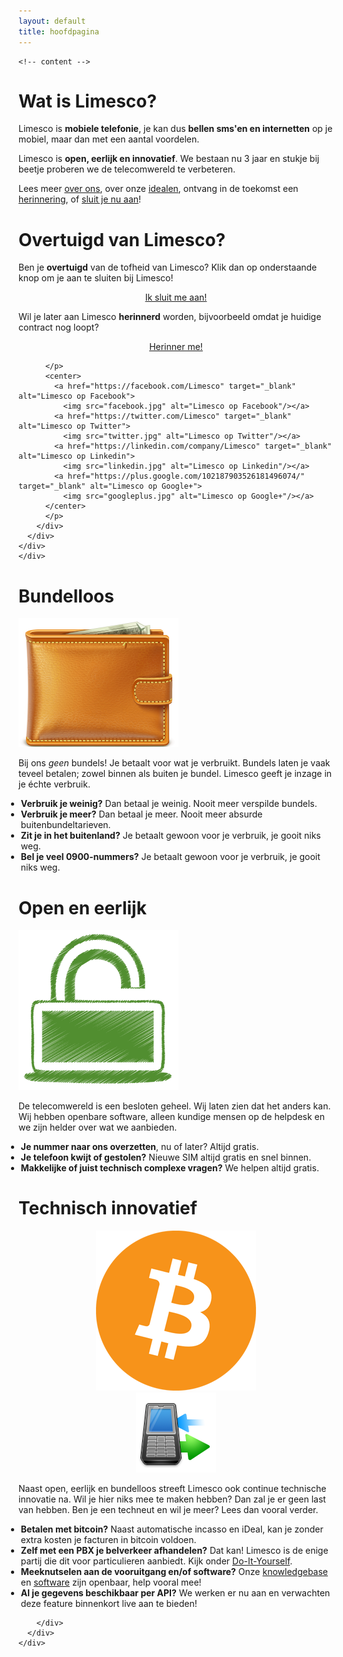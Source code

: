 ```yaml
---
layout: default
title: hoofdpagina
---
```

    <!-- content -->
<div class="container">
<div class="container-fluid">
  <!-- row1 -->
  <div class="row">
    <div class="col-xs-12 col-sm-8 col-md-8">
      <div class="panel panel-primary">
        <div class="panel-heading">
          <h1>Wat is Limesco?</h1>
        </div>
        <div class="panel-body">
          <p>Limesco is <strong>mobiele telefonie</strong>, je kan dus <strong>bellen sms'en en internetten</strong> op je mobiel, maar dan met een aantal voordelen.</p>
		  <p>Limesco is <strong>open, eerlijk en innovatief</strong>. We bestaan nu 3 jaar en stukje bij beetje proberen we de telecomwereld te verbeteren.</p>
		  <p>Lees meer <a href="over/wie-zijn-wij.html">over ons</a>, over onze <a href="over/idealen.html">idealen</a>, ontvang in de toekomst een <a href="https://inschrijven.limesco.nl/herinnering.php">herinnering</a>, of <a href="https://inschrijven.limesco.nl/">sluit je nu aan</a>!</p>
      </div>
    </div>
    </div>
    <div class="col-sm-4 col-md-4 pull-right">
      <div class="panel panel-success fill">
        <div class="panel-heading">
          <h1>Overtuigd van Limesco?</h1>
        </div>
        <div class="panel-body">
          <p>
          Ben je <strong>overtuigd</strong> van de tofheid van Limesco? Klik dan op onderstaande
          knop om je aan te sluiten bij Limesco!
          </p>
          <center>
            <p><a class="btn btn-success btn-lg" role="button" href="https://inschrijven.limesco.nl/"
                target="_blank">Ik sluit me aan!</a></p>
          </center>
          <p>
          Wil je later aan Limesco <strong>herinnerd</strong> worden, bijvoorbeeld omdat je
          huidige contract nog loopt?</p>
		  <center>
          <p><a class="btn btn-success btn-lg" role="button" href="https://inschrijven.limesco.nl/herinnering.php"
                target="_blank">Herinner me!</a></p>
          </center>
		  
          </p>
          <center>
            <a href="https://facebook.com/Limesco" target="_blank" alt="Limesco op Facebook">
              <img src="facebook.jpg" alt="Limesco op Facebook"/></a>
            <a href="https://twitter.com/Limesco" target="_blank" alt="Limesco op Twitter">
              <img src="twitter.jpg" alt="Limesco op Twitter"/></a>
            <a href="https://linkedin.com/company/Limesco" target="_blank" alt="Limesco op Linkedin">
              <img src="linkedin.jpg" alt="Limesco op Linkedin"/></a>
            <a href="https://plus.google.com/102187903526181496074/" target="_blank" alt="Limesco op Google+">
              <img src="googleplus.jpg" alt="Limesco op Google+"/></a>
          </center>
          </p>
        </div>
      </div>
    </div>
    </div>
  
  <!-- row2 -->
  <div class="row pull-up">
    <div class="col-xs-12 col-sm-8 col-md-8">
      <div class="panel panel-primary">
        <div class="panel-heading">
          <h1>Bundelloos</h1>
        </div>
        <div class="panel-body">
		<div class="col-xs-3 col-sm-3 col-md-2">
          <div class="panel-img-left">
            <img src="img/wallet.png" />
            <!-- icon by http://www.rockettheme.com CC-BY-ND -->
          </div>
		  </div>
          <div class="col-xs-9 col-sm-9 col-md-10">
		  <p>
          Bij ons <em>geen</em> bundels! Je betaalt voor wat je verbruikt.
          Bundels laten je vaak teveel betalen; zowel binnen als buiten je
          bundel. Limesco geeft je inzage in je &eacute;chte verbruik.
          </p>
		  <ul style="margin-left:-20px">
		  <li><strong>Verbruik je weinig?</strong> Dan betaal je weinig. Nooit meer verspilde bundels.</li>
		  <li><strong>Verbruik je meer?</strong> Dan betaal je meer. Nooit meer absurde buitenbundeltarieven.</li>
		  <li><strong>Zit je in het buitenland?</strong> Je betaalt gewoon voor je verbruik, je gooit niks weg.</li>
		  <li><strong>Bel je veel 0900-nummers?</strong> Je betaalt gewoon voor je verbruik, je gooit niks weg.</li>
		  </ul>
		  </div>
        </div>
      </div>
    </div>
    <div class="col-xs-12 col-sm-8 col-md-8">
      <div class="panel panel-primary">
        <div class="panel-heading">
          <h1>Open en eerlijk</h1>
        </div>
        <div class="panel-body">
		<div class="col-xs-3 col-sm-3 col-md-2">
          <div class="panel-img-left">
            <img src="img/open.png" />
			<!-- icon by http://www.doublejdesign.co.uk/ CC-BY -->
          </div>
		  </div>
		  <div class="col-xs-9 col-sm-9 col-md-10">
          <p>
          De telecomwereld is een besloten geheel. Wij laten zien dat het
          anders kan. Wij hebben openbare software, alleen kundige mensen
          op de helpdesk en we zijn helder over wat we aanbieden.
          </p>
		  <ul style="margin-left:-20px">
		  <li><strong>Je nummer naar ons overzetten</strong>, nu of later? Altijd gratis.</li>
		  <li><strong>Je telefoon kwijt of gestolen?</strong> Nieuwe SIM altijd gratis en snel binnen.</li>
		  <li><strong>Makkelijke of juist technisch complexe vragen?</strong> We helpen altijd gratis.</li>
		  </ul>
		  </div>
        </div>
      </div>
    </div>
  </div>
  <!-- /row2 -->

  <!-- row3 -->
  <div class="row">
    <div class="col-xs-12 col-sm-8 col-md-8">
      <div class="panel panel-primary">
		<div class="panel-heading">
          <h1>Technisch innovatief</h1>
        </div>
        <div class="panel-body">
		  <div class="col-xs-3 col-sm-3 col-md-2">
          <div class="panel-img-left">
            <center><img src="img/bitcoin.png" /></center>
          </div>
		  <div class="panel-img-left">
            <center><img src="img/pbx.png" /></center>
            <!-- icon by Youdu, CC-BY -->
          </div>
		  </div>
		  <div class="col-xs-9 col-sm-9 col-md-10">
          <p>
		  Naast open, eerlijk en bundelloos streeft Limesco ook continue technische innovatie na. Wil je hier niks mee te maken hebben? Dan zal je er geen last van hebben. Ben je een techneut en wil je meer? Lees dan vooral verder.</p>
		  <ul style="margin-left:-20px">
		  <li><strong>Betalen met bitcoin?</strong> Naast automatische incasso en iDeal, kan je zonder extra kosten je facturen in bitcoin voldoen.</li>
		  <li><strong>Zelf met een PBX je belverkeer afhandelen?</strong> Dat kan! Limesco is de enige partij die dit voor particulieren aanbiedt. Kijk onder <a
          href="/dienst/do-it-yourself.html">Do-It-Yourself</a>.</li>
		  <li><strong>Meeknutselen aan de vooruitgang en/of software?</strong> Onze <a
          href="https://secure.limesco.nl/wiki/" target="_blank">knowledgebase</a> en <a href="https://github.com/Limesco" target="_blank">software</a> zijn openbaar, help vooral mee!</li>
		  <li><strong>Al je gegevens beschikbaar per API?</strong> We werken er nu aan en verwachten deze feature binnenkort live aan te bieden!</li>
		  </ul>
		  </div>
		  
          
        </div>
      </div>
    </div>
  </div>
</div>
</div>
<!-- /content -->
